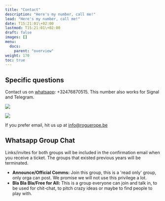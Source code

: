 ```yaml
---
title: "Contact"
description: "Here's my number, call me!"
lead: "Here's my number, call me!"
date: T15:21:01\+02:00
lastmod: T15:21:01\+02:00
draft: false
images: []
menu: 
  docs:
    parent: "overview"
weight: 170
toc: true
---
```

## Specific questions

  Contact us on [whatsapp](https://wa.me/32476870515): +32476870515. This number also works for Signal and Telegram.

![](/images/whatsappqr.png)

![](/images/vcardqr.png)


  If you prefer email, hit us up at info@roguerope.be


## Whatsapp Group Chat

Links/invites for both groups will be included in the confirmation email when you receive a ticket. The groups that existed previous years will be terminated.

* **Announce/Official Comms:** Join this group, this is a 'read only' group, only orga can post. We promise we will not use this privilege a lot. 
* **Bla Bla Bla/Free for All:** This is a group everyone can join and talk in, to be used for chit-chat, to pitch crazy ideas or maybe to find people to play with.
